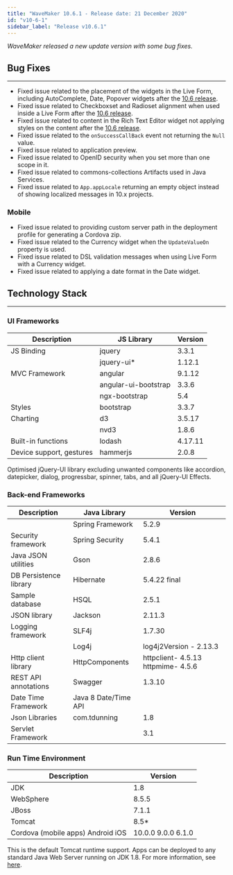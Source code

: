 ```yaml
---
title: "WaveMaker 10.6.1 - Release date: 21 December 2020"
id: "v10-6-1"
sidebar_label: "Release v10.6.1"
---
```

*WaveMaker released a new update version with some bug fixes.*

## Bug Fixes

---

- Fixed issue related to the placement of the widgets in the Live Form, including AutoComplete, Date, Popover widgets after the [10.6 release](/learn/wavemaker-release-notes/v10-6-0).
- Fixed issue related to Checkboxset and Radioset alignment when used inside a Live Form after the [10.6 release](/learn/wavemaker-release-notes/v10-6-0).
- Fixed issue related to content in the Rich Text Editor widget not applying styles on the content after the [10.6 release](/learn/wavemaker-release-notes/v10-6-0).
- Fixed issue related to the `onSuccessCallBack` event not returning the `Null` value.
- Fixed issue related to application preview.
- Fixed issue related to OpenID security when you set more than one scope in it.
- Fixed issue related to commons-collections Artifacts used in Java Services.
- Fixed issue related to `App.appLocale` returning an empty object instead of showing localized messages in 10.x projects.

### Mobile

- Fixed issue related to providing custom server path in the deployment profile for generating a Cordova zip.
- Fixed issue related to the Currency widget when the `UpdateValueOn` property is used.
- Fixed issue related to DSL validation messages when using Live Form with a Currency widget.
- Fixed issue related to applying a date format in the Date widget.

## Technology Stack

---

### UI Frameworks

| Description | JS Library | Version |
| --- | --- | --- |
| JS Binding | jquery | 3.3.1 |
|  | jquery-ui* | 1.12.1 |
| MVC Framework | angular | 9.1.12 |
|  | angular-ui-bootstrap | 3.3.6 |
|  | ngx-bootstrap | 5.4|
| Styles | bootstrap | 3.3.7 |
| Charting | d3 | 3.5.17 |
|  | nvd3 | 1.8.6 |
| Built-in functions | lodash | 4.17.11 |
| Device support, gestures | hammerjs | 2.0.8 |

Optimised jQuery-UI library excluding unwanted components like accordion, datepicker, dialog, progressbar, spinner, tabs, and all jQuery-UI Effects.

### Back-end Frameworks

| Description | Java Library | Version |
| --- | --- | --- |
|  | Spring Framework | 5.2.9|
| Security framework | Spring Security | 5.4.1 |
| Java JSON utilities | Gson | 2.8.6|
| DB Persistence library | Hibernate | 5.4.22 final|
| Sample database | HSQL | 2.5.1|
| JSON library | Jackson | 2.11.3|
| Logging framework | SLF4j | 1.7.30 |
|  | Log4j | log4j2Version - 2.13.3 |
| Http client library | HttpComponents | httpclient- 4.5.13   httpmime- 4.5.6 |
| REST API annotations | Swagger | 1.3.10 |
| Date Time Framework | Java 8 Date/Time API |  |
| Json Libraries | com.tdunning |  1.8 |
| Servlet Framework |  | 3.1 |

### Run Time Environment

| Description | Version |
| --- | --- |
| JDK | 1.8 |
| WebSphere | 8.5.5 |
| JBoss | 7.1.1 |
| Tomcat | 8.5* |
| Cordova (mobile apps)   Android   iOS | 10.0.0   9.0.0    6.1.0 |

This is the default Tomcat runtime support. Apps can be deployed to any standard Java Web Server running on JDK 1.8. For more information, see [here](/learn/app-development/deployment/deployment-web-server).
